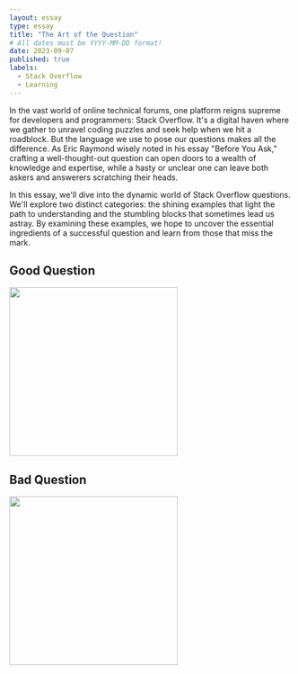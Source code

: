 ```yaml
---
layout: essay
type: essay
title: "The Art of the Question"
# All dates must be YYYY-MM-DD format!
date: 2023-09-07
published: true
labels:
  - Stack Overflow
  - Learning
---
```



In the vast world of online technical forums, one platform reigns supreme for developers and programmers: Stack Overflow. It's a digital haven where we gather to unravel coding puzzles and seek help when we hit a roadblock. But the language we use to pose our questions makes all the difference. As Eric Raymond wisely noted in his essay "Before You Ask," crafting a well-thought-out question can open doors to a wealth of knowledge and expertise, while a hasty or unclear one can leave both askers and answerers scratching their heads.

In this essay, we'll dive into the dynamic world of Stack Overflow questions. We'll explore two distinct categories: the shining examples that light the path to understanding and the stumbling blocks that sometimes lead us astray. By examining these examples, we hope to uncover the essential ingredients of a successful question and learn from those that miss the mark.

## Good Question
<img width="300px" class="rounded float-start pe-4" src="..img/GoodQuestion.png">


## Bad Question
<img width="300px" class="rounded float-start pe-4" src="..img/BadQuestion.png">
